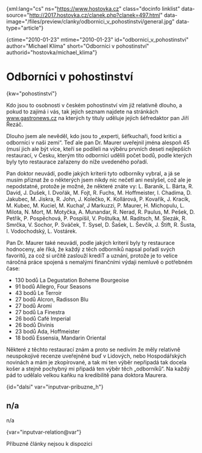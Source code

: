 
{xml:lang="cs" ns="https://www.hostovka.cz" class="docinfo linklist" data-source="http://2017.hostovka.cz/clanek.php?clanek=497.html" data-image="/files/preview/clanky/odbornici\_v\_pohostinstvi/general.jpg" data-type="article"}

{ctime="2010-01-23" mtime="2010-01-23" id="odbornici\_v\_pohostinstvi" author="Michael Klíma" short="Odborníci v pohostinství" authorid="hostovka/michael_klima"}

# Odborníci v pohostinství

<!-- generated attribute kw by user_udpatekw.sh on 2020-05-07, do not edit -->

{kw="pohostinství"}

Kdo jsou to osobnosti v českém pohostinství vím již relativně dlouho, a pokud to zajímá i vás, tak jejich seznam najdete na stránkách www.gastronews.cz na kterých ty tituly uděluje jejich šéfredaktor pan Jiří Řezáč.

Dlouho jsem ale nevěděl, kdo jsou to „experti, šéfkuchaři, food kritici a odborníci v naši zemi“. Teď ale pan Dr. Maurer uveřejnil jména alespoň 45 (musí jich ale být více, kteří se podíleli na výběru prvních deseti nejlepších restaurací, v Česku, kterým tito odborníci udělili počet bodů, podle kterých byly tyto restaurace zařazeny do níže uvedeného pořadí. 

Pan doktor neuvádí, podle jakých kriterii tyto odborníky vybral, a já se musím přiznat že o některých jsem nikdy nic nečetl ani neslyšel, což ale je nepodstatné, protože je možné, že některé znáte vy: L. Baranik, L. Bárta, R. David, J. Dušek, I. Dvořák, M. Fojt, R. Fuchs, M. Hoffmeister, I. Chadima, D. Jakubec, M. Jiskra, R. John, J. Kolečko, K. Kollárová, P. Kovařík, J. Kracík, M. Kubec, M. Kuciel, M. Kuchař, J Markuzzi, P. Maurer, H. Michopulu, L. Milota, N. Mort, M. Motyčka, A. Munandar, R. Nerad, R. Paulus, M. Pešek, D. Petřík, P. Pospěchová, P. Pospíšil, V. Poštulka, M. Raditsch, M. Slezák, R. Smrčka, V. Sochor, P. Sváček, T. Sysel, D. Šašek, L. Ševčík, J. Štift, R. Šusta, I. Vodochodský, L. Vostárek.

Pan Dr. Maurer také neuvádí, podle jakých kriterií byly ty restaurace hodnoceny, ale říká, že každý z těch odborníků napsal pořadí svých favoritů, za což si určitě zaslouží krediT a uznání, protože je to velice náročná práce spojená s nemalými finančními výdaji nemluvě o potřebném čase:

  * 130 bodů La Degustation Boheme Bourgeoise
  * 91 bodů Allegro, Four Seasons
  * 43 bodů Le Terroir
  * 27 bodů Alcron, Radisson Blu
  * 27 bodů Aromi
  * 27 bodů La Finestra
  * 26 bodů Café Imperial
  * 26 bodů Divinis
  * 23 bodů Ada, Hoffmeister
  * 18 bodů Essensia, Mandarin Oriental

Některé z těchto restaurací znám a proto se nedivím že měly relativně neuspokojivé recenze uveřejněné buď v Lidových, nebo Hospodářských novinách a mám je zkopírované, a tak mi ten výběr nepřipadá tak docela košer a stejně pochybný mi připadá ten výběr těch „odborníků“. Na každý pád to udělalo velkou kaňku na kredibilitě pana doktora Maurera.

{id="dalsi" var="inputvar-pribuzne_h"}

## n/a

n/a

{var="inputvar-relation@var"}

Příbuzné články nejsou k dispozici

